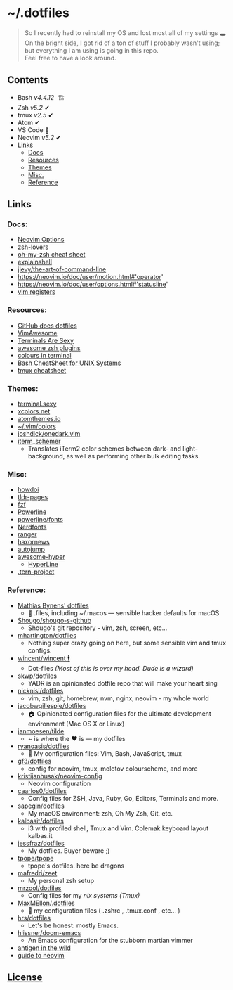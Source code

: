 # ~/.dotfiles

> So I recently had to reinstall my OS and lost most all of my settings 🕳   
> On the bright side, I got rid of a ton of stuff I probably wasn't using;  
> but everything I am using is going in this repo.  
> Feel free to have a look around.

<!-- <div align="center"> -->
<!--   <br> -->
<!--   <img src="https://raw.githubusercontent.com/dunstontc/dotfiles/master/misc/shellshot1.png" alt="screenshot"/> -->
<!--   <br><br> -->
<!-- </div> -->



## Contents
  - Bash *v4.4.12* &nbsp;🏗 
  - Zsh *v5.2* ✔
  - tmux *v2.5* ✔
  - Atom ✔
  - VS Code 👷
  - Neovim *v5.2* ✔
  - [Links](#links)
    - [Docs](#docs)
    - [Resources](#resources)
    - [Themes](#themes)
    - [Misc.](#misc)
    - [Reference](#reference)


## Links

### Docs:
  - [Neovim Options](https://neovim.io/doc/user/options.html)
  - [zsh-lovers](http://grml.org/zsh/zsh-lovers.html)
  - [oh-my-zsh cheat sheet](https://github.com/robbyrussell/oh-my-zsh/wiki/Cheatsheet)
  - [explainshell](https://explainshell.com/)
  - [jlevy/the-art-of-command-line](https://github.com/jlevy/the-art-of-command-line)
  - https://neovim.io/doc/user/motion.html#'operator'
  - https://neovim.io/doc/user/options.html#'statusline'
  - [vim registers](http://www.brianstorti.com/vim-registers/)


### Resources:
  - [GitHub does dotfiles](http://dotfiles.github.io/)
  - [VimAwesome](https://vimawesome.com/)
  - [Terminals Are Sexy](https://terminalsare.sexy/)
  - [awesome zsh plugins](https://github.com/unixorn/awesome-zsh-plugins)
  - [colours in terminal](https://gist.github.com/XVilka/8346728)
  - [Bash CheatSheet for UNIX Systems](https://gist.github.com/LeCoupa/122b12050f5fb267e75f)
  - [tmux cheatsheet](https://gist.github.com/MohamedAlaa/2961058)


### Themes:
  - [terminal.sexy](https://terminal.sexy/)
  - [xcolors.net](http://www.xcolors.net/)
  - [atomthemes.io](http://atomthemes.io/)
  - [~/.vim/colors](http://vimcolors.com/)
  - [joshdick/onedark.vim](https://github.com/joshdick/onedark.vim)
  - [iterm_schemer](https://github.com/crowsonkb/iterm_schemer)
    - Translates iTerm2 color schemes between dark- and light-background, as well as performing other bulk editing tasks.


### Misc:
  - [howdoi](https://github.com/gleitz/howdoi)
  - [tldr-pages](https://github.com/tldr-pages/tldr/)
  - [fzf](https://github.com/junegunn/fzf)
  - [Powerline](https://github.com/powerline/powerline)
  - [powerline/fonts](https://github.com/powerline/fonts)
  - [Nerdfonts](https://github.com/ryanoasis/nerd-fonts)
  - [ranger](http://ranger.nongnu.org/)
  - [haxornews](https://github.com/donnemartin/haxor-news)
  - [autojump](https://github.com/wting/autojump)
  - [awesome-hyper](https://github.com/bnb/awesome-hyper)
    - [HyperLine](https://github.com/Hyperline/hyperline)
  - [.tern-project](https://stackoverflow.com/questions/41371789/figuring-out-javascript-libraries-for-vim-autocompletion-with-ternjs-in-tern-pr/41377689#41377689)


### Reference:
  - [Mathias Bynens' dotfiles](https://github.com/mathiasbynens/dotfiles)
    - 🔧 .files, including ~/.macos — sensible hacker defaults for macOS
  - [Shougo/shougo-s-github](https://github.com/Shougo/shougo-s-github)
    - Shougo's git repository - vim, zsh, screen, etc…
  - [mhartington/dotfiles](https://github.com/mhartington/dotfiles)
    - Nothing super crazy going on here, but some sensible vim and tmux configs.
  - [wincent/wincent 🕴](https://github.com/wincent/wincent)
    - Dot-files *(Most of this is over my head. Dude is a wizard)*
  - [skwp/dotfiles](https://github.com/skwp/dotfiles)
    - YADR is an opinionated dotfile repo that will make your heart sing
  - [nicknisi/dotfiles](https://github.com/nicknisi/dotfiles/blob/master/config/nvim/init.vim)
    - vim, zsh, git, homebrew, nvm, nginx, neovim - my whole world
  - [jacobwgillespie/dotfiles](https://github.com/jacobwgillespie/dotfiles)
    - 🏠 Opinionated configuration files for the ultimate development environment (Mac OS X or Linux)
  - [janmoesen/tilde](https://github.com/janmoesen/tilde)
    - ~ is where the ♥ is — my dotfiles
  - [ryanoasis/dotfiles](https://github.com/ryanoasis/dotfiles)
    - 📃 My configuration files: Vim, Bash, JavaScript, tmux
  - [gf3/dotfiles](https://github.com/gf3/dotfiles)
    - config for neovim, tmux, molotov colourscheme, and more
  - [kristijanhusak/neovim-config](https://github.com/kristijanhusak/neovim-config)
    - Neovim configuration
  - [caarlos0/dotfiles](https://github.com/caarlos0/dotfiles)
    - Config files for ZSH, Java, Ruby, Go, Editors, Terminals and more.
  - [sapegin/dotfiles](https://github.com/sapegin/dotfiles)
    - My macOS environment: zsh, Oh My Zsh, Git, etc.
  - [kalbasit/dotfiles](https://github.com/kalbasit/dotfiles)
    - i3 with profiled shell, Tmux and Vim. Colemak keyboard layout kalbas.it
  - [jessfraz/dotfiles](https://github.com/jessfraz/dotfiles)
    - My dotfiles. Buyer beware ;)
  - [tpope/tpope](https://github.com/tpope/tpope)
    - tpope's dotfiles. here be dragons
  - [mafredri/zeet](https://github.com/mafredri/zeet)
    - My personal zsh setup
  - [mrzool/dotfiles](https://github.com/mrzool/dotfiles)
    - Config files for my *nix systems* *(Tmux)*
  - [MaxMEllon/.dotfiles](https://github.com/MaxMEllon/.dotfiles)
    - 🔧 my configuration files ( .zshrc , .tmux.conf , etc... ) 
  - [hrs/dotfiles](https://github.com/hrs/dotfiles)
    - Let's be honest: mostly Emacs.
  - [hlissner/doom-emacs](https://github.com/hlissner/doom-emacs)
    - An Emacs configuration for the stubborn martian vimmer
  - [antigen in the wild](https://github.com/zsh-users/antigen/wiki/In-the-wild)
  - [guide to neovim](http://nerditya.com/code/guide-to-neovim/)

## [License](https://github.com/dunstontc/dotfiles/blob/master/LICENSE.md) ##

